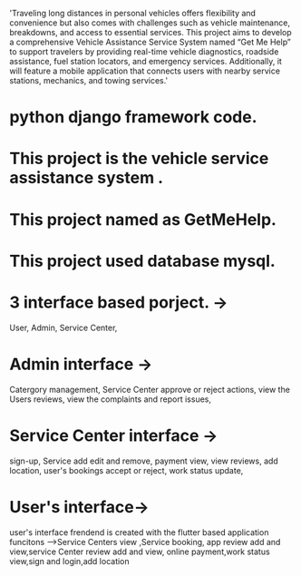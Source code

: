    'Traveling long distances in personal vehicles offers flexibility and convenience but also comes 
with challenges such as vehicle maintenance, breakdowns, and access to essential services. This 
project aims to develop a comprehensive Vehicle Assistance Service System named “Get Me 
Help” to support travelers by providing real-time vehicle diagnostics, roadside assistance, fuel 
station locators, and emergency services. Additionally, it will feature a mobile application that 
connects users with nearby service stations, mechanics, and towing services.'
 
# python django framework code. 
# This project is the vehicle service assistance system .
# This project named as GetMeHelp.
# This project used database mysql.
# 3 interface based porject. ->
 User, Admin, Service Center, 
# Admin interface ->
Catergory management,
Service Center approve or reject actions,
view the Users reviews,
view the complaints and report issues,
# Service Center interface ->
sign-up,
Service add edit and remove,
payment view,
view reviews,
add location,
user's bookings accept or reject,
work status update,
# User's interface->
user's interface frendend is created with the flutter based application
funcitons -->Service Centers view ,Service booking, app review add and view,service Center review add and view, online payment,work status view,sign and login,add location



